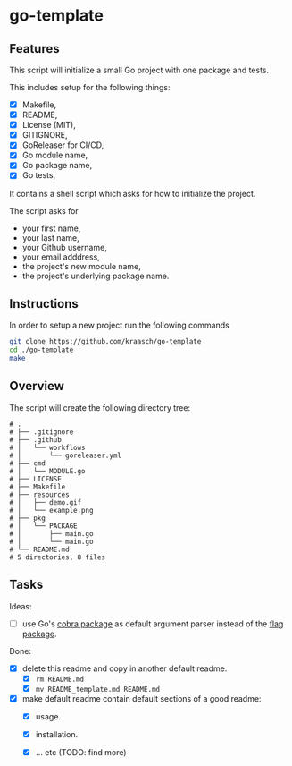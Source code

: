 

# go-template

## Features

This script will initialize a small Go project with one package and tests.

This includes setup for the following things:

 - [X] Makefile,
 - [X] README,
 - [X] License (MIT),
 - [X] GITIGNORE,
 - [X] GoReleaser for CI/CD,
 - [X] Go module name,
 - [X] Go package name,
 - [X] Go tests,

It contains a shell script which asks for how to initialize the project.

The script asks for

  - your first name,
  - your last name,
  - your Github username,
  - your email adddress,
  - the project's new module name,
  - the project's underlying package name.

## Instructions

In order to setup a new project run the following commands

```bash
git clone https://github.com/kraasch/go-template
cd ./go-template
make
```

## Overview

The script will create the following directory tree:

```text
# .
# ├── .gitignore
# ├── .github
# │   └── workflows
# │       └── goreleaser.yml
# ├── cmd
# │   └── MODULE.go
# ├── LICENSE
# ├── Makefile
# ├── resources
# │   ├── demo.gif
# │   └── example.png
# ├── pkg
# │   └── PACKAGE
# │       ├── main.go
# │       └── main.go
# └── README.md
# 5 directories, 8 files
```

## Tasks

Ideas:

  - [ ] use Go's [cobra package](https://github.com/spf13/cobra) as default argument parser instead of the [flag package](https://pkg.go.dev/flag).

Done:

  - [X] delete this readme and copy in another default readme.
    - [X] `rm README.md`
    - [X] `mv README_template.md README.md`
  - [X] make default readme contain default sections of a good readme:
    - [X] usage.
    - [X] installation.
    - [X] ... etc (TODO: find more)

